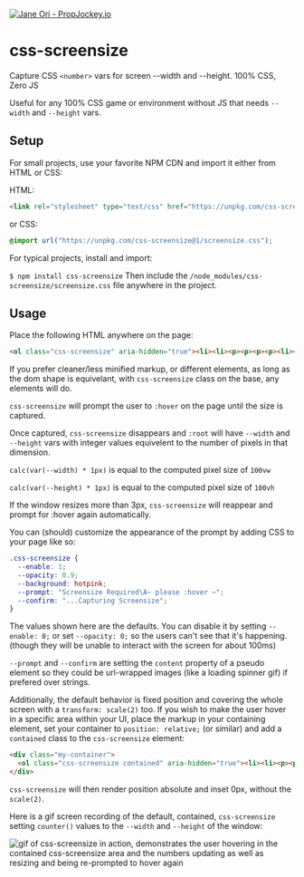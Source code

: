 [![Jane Ori - PropJockey.io](https://img.shields.io/badge/Jane%20Ori%20%F0%9F%91%BD-%F0%9F%A4%8D%20PropJockey.io-7300E6.svg?labelColor=FB04C2&style=plastic)](http://jane.propjockey.io/)

# css-screensize
Capture CSS `<number>` vars for screen --width and --height. 100% CSS, Zero JS

Useful for any 100% CSS game or environment without JS that needs `--width` and `--height` vars.

## Setup

For small projects, use your favorite NPM CDN and import it either from HTML or CSS:

HTML:
```html
<link rel="stylesheet" type="text/css" href="https://unpkg.com/css-screensize@1/screensize.css">
```

or CSS:
```css
@import url("https://unpkg.com/css-screensize@1/screensize.css");
```

For typical projects, install and import:

`$ npm install css-screensize`
Then include the `/node_modules/css-screensize/screensize.css` file anywhere in the project.

## Usage

Place the following HTML anywhere on the page:
```html
<ol class="css-screensize" aria-hidden="true"><li><li><p><p><p><p><li><li></ol>
```

If you prefer cleaner/less minified markup, or different elements, as long as the dom shape is equivelant, with `css-screensize` class on the base, any elements will do.

`css-screensize` will prompt the user to `:hover` on the page until the size is captured.

Once captured, `css-screensize` disappears and `:root` will have `--width` and `--height` vars with integer values equivelent to the number of pixels in that dimension.

`calc(var(--width) * 1px)` is equal to the computed pixel size of `100vw`

`calc(var(--height) * 1px)` is equal to the computed pixel size of `100vh`

If the window resizes more than 3px, `css-screensize` will reappear and prompt for :hover again automatically.

You can (should) customize the appearance of the prompt by adding CSS to your page like so:

```css
.css-screensize {
  --enable: 1;
  --opacity: 0.9;
  --background: hotpink;
  --prompt: "Screensize Required\A~ please :hover ~";
  --confirm: "...Capturing Screensize";
}
```

The values shown here are the defaults. You can disable it by setting `--enable: 0;` or set `--opacity: 0;` so the users can't see that it's happening. (though they will be unable to interact with the screen for about 100ms)

`--prompt` and `--confirm` are setting the `content` property of a pseudo element so they could be url-wrapped images (like a loading spinner gif) if prefered over strings.

Additionally, the default behavior is fixed position and covering the whole screen with a `transform: scale(2)` too. If you wish to make the user hover in a specific area within your UI, place the markup in your containing element, set your container to `position: relative;` (or similar) and add a `contained` class to the `css-screensize` element:

```html
<div class="my-container">
  <ol class="css-screensize contained" aria-hidden="true"><li><li><p><p><p><p><li><li></ol>
</div>
```

`css-screensize` will then render position absolute and inset 0px, without the `scale(2)`.

Here is a gif screen recording of the default, contained, `css-screensize` setting `counter()` values to the `--width` and `--height` of the window:

![gif of css-screensize in action, demonstrates the user hovering in the contained css-screensize area and the numbers updating as well as resizing and being re-prompted to hover again](https://github.com/propjockey/css-screensize/assets/7545075/8ad025da-2794-4c4d-97ed-499018286f10)
